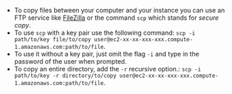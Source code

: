 * To copy files between your computer and your instance you can use an FTP service like [FileZilla](https://filezilla-project.org/) or the command `scp` which stands for _secure copy_.
* To use `scp` with a key pair use the following command: `scp -i path/to/key file/to/copy user@ec2-xx-xx-xxx-xxx.compute-1.amazonaws.com:path/to/file`.
* To use it without a key pair, just omit the flag `-i` and type in the password of the user when prompted.
* To copy an entire directory, add the `-r` recursive option.: `scp -i path/to/key -r directory/to/copy user@ec2-xx-xx-xxx-xxx.compute-1.amazonaws.com:path/to/file`.
